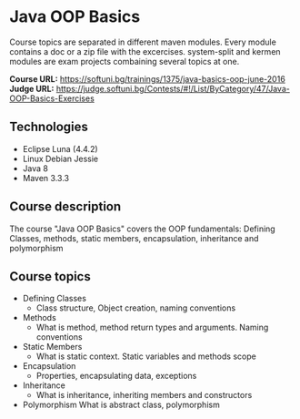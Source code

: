 # Java OOP Basics

Course topics are separated in different maven modules. Every module contains a doc or a zip file with the excercises. system-split and kermen modules are exam projects combaining several topics at one.

**Course URL:** https://softuni.bg/trainings/1375/java-basics-oop-june-2016<br />
**Judge URL:** https://judge.softuni.bg/Contests/#!/List/ByCategory/47/Java-OOP-Basics-Exercises<br />

## Technologies
* Eclipse Luna (4.4.2)
* Linux Debian Jessie
* Java 8
* Maven 3.3.3

## Course description
The course "Java OOP Basics" covers the OOP fundamentals: Defining Classes, methods, static members, encapsulation, inheritance and polymorphism

## Course topics
* Defining Classes
  * Class structure, Object creation, naming conventions
* Methods
  * What is method, method return types and arguments. Naming conventions
* Static Members
  * What is static context. Static variables and methods scope
* Encapsulation
  * Properties, encapsulating data, exceptions
* Inheritance
  * What is inheritance, inheriting members and constructors
* Polymorphism
    What is abstract class, polymorphism
